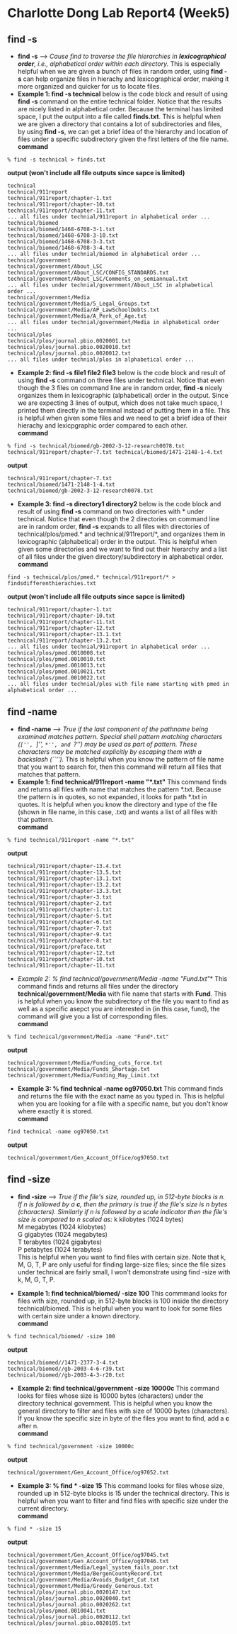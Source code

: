 # Charlotte Dong Lab Report4 (Week5)  
  
## find -s
* **find -s** --> *Cause find to traverse the file hierarchies in **lexicographical order**, i.e., alphabetical order within each directory.* This is especially helpful when we are given a bunch of files in random order, using **find -s** can help organize files in hierachy and lexicographical order, making it more organized and quicker for us to locate files.  
* **Example 1: find -s technical**  below is the code block and result of using **find -s** command on the entire technical folder. Notice that the results are nicely listed in alphabetical order. Because the terminal has limited space, I put the output into a file called **finds.txt**. This is helpful when we are given a directory that contains a lot of subdirectories and files, by using **find -s**, we can get a brief idea of the hierarchy and location of files under a specific subdirectory given the first letters of the file name.    
**command**  
```  
% find -s technical > finds.txt
```  
**output (won't include all file outputs since sapce is limited)**  
```  
technical
technical/911report
technical/911report/chapter-1.txt
technical/911report/chapter-10.txt
technical/911report/chapter-11.txt
... all files under technial/911report in alphabetical order ... 
technical/biomed
technical/biomed/1468-6708-3-1.txt
technical/biomed/1468-6708-3-10.txt
technical/biomed/1468-6708-3-3.txt
technical/biomed/1468-6708-3-4.txt
... all files under technial/biomed in alphabetical order ... 
technical/government
technical/government/About_LSC
technical/government/About_LSC/CONFIG_STANDARDS.txt
technical/government/About_LSC/Comments_on_semiannual.txt
... all files under technial/government/About_LSC in alphabetical order ... 
technical/government/Media
technical/government/Media/5_Legal_Groups.txt
technical/government/Media/AP_LawSchoolDebts.txt
technical/government/Media/A_Perk_of_Age.txt
... all files under technial/government/Media in alphabetical order ...
technical/plos
technical/plos/journal.pbio.0020001.txt
technical/plos/journal.pbio.0020010.txt
technical/plos/journal.pbio.0020012.txt
... all files under technial/plos in alphabetical order ...
```  
  
* **Example 2: find -s file1 file2 file3**  below is the code block and result of using **find -s** command on three files under technical. Notice that even though the 3 files on command line are in random order, **find -s** nicely organizes them in lexicographic (alphabetical) order in the output. Since we are expecting 3 lines of output, which does not take much space, I printed them directly in the terminal instead of putting them in a file. This is helpful when given some files and we need to get a brief idea of their hierachy and lexicpgraphic order compared to each other.  
**command**  
```  
% find -s technical/biomed/gb-2002-3-12-research0078.txt technical/911report/chapter-7.txt technical/biomed/1471-2148-1-4.txt
```  
**output**  
```  
technical/911report/chapter-7.txt
technical/biomed/1471-2148-1-4.txt
technical/biomed/gb-2002-3-12-research0078.txt  
```  
  
* **Example 3: find -s directory1 directory2**  below is the code block and result of using **find -s** command on two directories with * under technical. Notice that even though the 2 directories on command line are in random order, **find -s** expands to all files with directories of technical/plos/pmed.* and technical/911report/*, and organizes them in lexicographic (alphabetical) order in the output. This is helpful when given some directories and we want to find out their hierarchy and a list of all files under the given directory/subdirectory in alphabetical order.  
**command**  
```  
find -s technical/plos/pmed.* technical/911report/* > findsdifferenthierachies.txt
```  
**output (won't include all file outputs since sapce is limited)**  
``` 
technical/911report/chapter-1.txt
technical/911report/chapter-10.txt
technical/911report/chapter-11.txt
technical/911report/chapter-12.txt
technical/911report/chapter-13.1.txt
technical/911report/chapter-13.2.txt
... all files under technial/911report in alphabetical order ... 
technical/plos/pmed.0010008.txt
technical/plos/pmed.0010010.txt
technical/plos/pmed.0010013.txt
technical/plos/pmed.0010021.txt
technical/plos/pmed.0010022.txt
... all files under technial/plos with file name starting with pmed in alphabetical order ... 
```  
  
  
## find -name  
* **find -name** --> *True if the last component of the pathname being examined matches pattern. Special shell pattern matching characters (``['', ``]'', ``*'', and ``?'') may be used as part of pattern. These characters may be matched explicitly by escaping them with a backslash (``\'').* This is helpful when you know the pattern of file name that you want to search for, then this command will return all files that matches that pattern.  
* **Example 1: find technical/911report -name "*.txt"** This command finds and returns all files with name that matches the pattern *.txt. Because the pattern is in quotes, so not expanded, it looks for path *.txt in quotes. It is helpful when you know the directory and type of the file (shown in file name, in this case, .txt) and wants a list of all files with that pattern.  
**command**  
```  
% find technical/911report -name "*.txt"
```  
**output**  
``` 
technical/911report/chapter-13.4.txt
technical/911report/chapter-13.5.txt
technical/911report/chapter-13.1.txt
technical/911report/chapter-13.2.txt
technical/911report/chapter-13.3.txt
technical/911report/chapter-3.txt
technical/911report/chapter-2.txt
technical/911report/chapter-1.txt
technical/911report/chapter-5.txt
technical/911report/chapter-6.txt
technical/911report/chapter-7.txt
technical/911report/chapter-9.txt
technical/911report/chapter-8.txt
technical/911report/preface.txt
technical/911report/chapter-12.txt
technical/911report/chapter-10.txt
technical/911report/chapter-11.txt
```  
  
* **Example 2: % find technical/government/Media -name "Fund*.txt"** This command finds and returns all files under the directory **technical/government/Media** with file name that starts with **Fund**. This is helpful when you know the subdirectory of the file you want to find as well as a specific asepct you are interested in (in this case, fund), the command will give you a list of corresponding files.  
**command**  
```  
% find technical/government/Media -name "Fund*.txt"
```  
**output**  
``` 
technical/government/Media/Funding_cuts_force.txt
technical/government/Media/Funds_Shortage.txt
technical/government/Media/Funding_May_Limit.txt
```  
  
* **Example 3: % find technical -name og97050.txt** This command finds and returns the file with the exact name as you typed in. This is helpful when you are looking for a file with a specific name, but you don't know where exactly it is stored.  
**command**  
```  
find technical -name og97050.txt
```  
**output**  
``` 
technical/government/Gen_Account_Office/og97050.txt
```  
  
  
## find -size  
* **find -size** --> *True if the file's size, rounded up, in 512-byte blocks is n. If n is followed by a **c**, then the primary is true if the file's size is n bytes (characters).  Similarly if n is followed by a scale indicator then the file's size is compared to n scaled as:*
             k       kilobytes (1024 bytes)  
             M       megabytes (1024 kilobytes)  
             G       gigabytes (1024 megabytes)  
             T       terabytes (1024 gigabytes)  
             P       petabytes (1024 terabytes)  
This is helpful when you want to find files with certain size. Note that k, M, G, T, P are only useful for finding large-size files; since the file sizes under technical are fairly small, I won't demonstrate using find -size with k, M, G, T, P.  
  
* **Example 1: find technical/biomed/ -size 100** This commmand looks for files with size, rounded up, in 512-byte blocks is 100 inside the directory technical/biomed. This is helpful when you want to look for some files with certain size under a known directory.  
**command**  
```  
% find technical/biomed/ -size 100
```  
**output**  
``` 
technical/biomed//1471-2377-3-4.txt
technical/biomed//gb-2003-4-6-r39.txt
technical/biomed//gb-2003-4-3-r20.txt
```  
  
* **Example 2: find technical/government -size 10000c** This command looks for files whose size is 10000 bytes (characters) under the directory technical government. This is helpful when you know the general directory to filter and files with size of 10000 bytes (characters). If you know the specific size in byte of the files you want to find, add a **c** after n.  
**command**  
```  
% find technical/government -size 10000c
```  
**output**  
``` 
technical/government/Gen_Account_Office/og97052.txt
```  
  
* **Example 3: % find * -size 15** This command looks for files whose size, rounded up in 512-byte blocks is 15 under the technical directory. This is helpful when you want to filter and find files with specific size under the current directory.  
**command**  
```  
% find * -size 15
```  
**output**  
``` 
technical/government/Gen_Account_Office/og97045.txt
technical/government/Gen_Account_Office/og97046.txt
technical/government/Media/Legal_system_fails_poor.txt
technical/government/Media/BergenCountyRecord.txt
technical/government/Media/Avoids_Budget_Cut.txt
technical/government/Media/Greedy_Generous.txt
technical/plos/journal.pbio.0020147.txt
technical/plos/journal.pbio.0020040.txt
technical/plos/journal.pbio.0020262.txt
technical/plos/pmed.0010041.txt
technical/plos/journal.pbio.0020112.txt
technical/plos/journal.pbio.0020105.txt
```  
  
  




